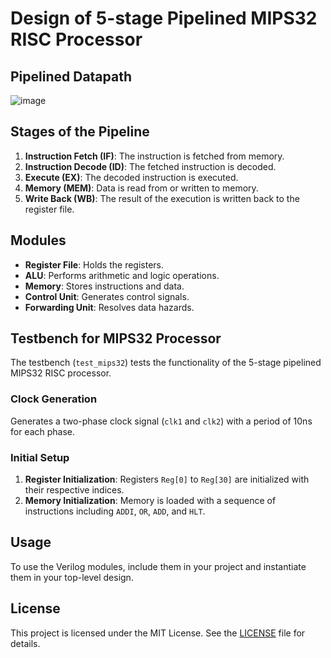 # Design of 5-stage Pipelined MIPS32 RISC Processor

## Pipelined Datapath
![image](https://github.com/user-attachments/assets/6bcc50d2-b16f-4025-8f28-02a7c1447673)

## Stages of the Pipeline

1. **Instruction Fetch (IF)**: The instruction is fetched from memory.
2. **Instruction Decode (ID)**: The fetched instruction is decoded.
3. **Execute (EX)**: The decoded instruction is executed.
4. **Memory (MEM)**: Data is read from or written to memory.
5. **Write Back (WB)**: The result of the execution is written back to the register file.

## Modules

- **Register File**: Holds the registers.
- **ALU**: Performs arithmetic and logic operations.
- **Memory**: Stores instructions and data.
- **Control Unit**: Generates control signals.
- **Forwarding Unit**: Resolves data hazards.

## Testbench for MIPS32 Processor

The testbench (`test_mips32`) tests the functionality of the 5-stage pipelined MIPS32 RISC processor.

### Clock Generation

Generates a two-phase clock signal (`clk1` and `clk2`) with a period of 10ns for each phase.

### Initial Setup

1. **Register Initialization**: Registers `Reg[0]` to `Reg[30]` are initialized with their respective indices.
2. **Memory Initialization**: Memory is loaded with a sequence of instructions including `ADDI`, `OR`, `ADD`, and `HLT`.

## Usage

To use the Verilog modules, include them in your project and instantiate them in your top-level design.

## License
This project is licensed under the MIT License. See the [LICENSE](LICENSE) file for details.
